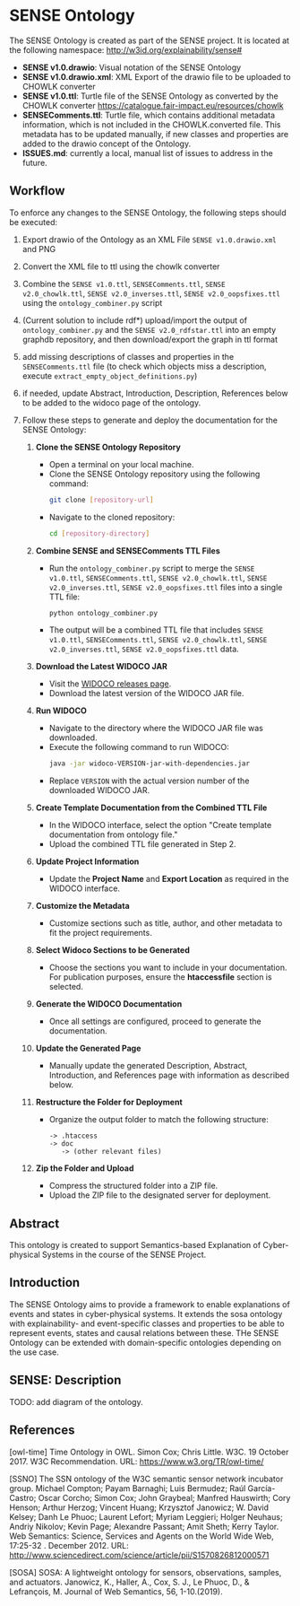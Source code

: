 # SENSE Ontology

The SENSE Ontology is created as part of the SENSE project. It is located at the following namespace: http://w3id.org/explainability/sense#


- **SENSE v1.0.drawio**: Visual notation of the SENSE Ontology
- **SENSE v1.0.drawio.xml**: XML Export of the drawio file to be uploaded to CHOWLK converter
- **SENSE v1.0.ttl**: Turtle file of the SENSE Ontology as converted by the CHOWLK converter https://catalogue.fair-impact.eu/resources/chowlk
- **SENSEComments.ttl**: Turtle file, which contains additional metadata information, which is not included in the CHOWLK.converted file. This metadata has to be updated manually, if new classes and properties are added to the drawio concept of the Ontology.
- **ISSUES.md**: currently a local, manual list of issues to address in the future.

## Workflow
To enforce any changes to the SENSE Ontology, the following steps should be executed:
1. Export drawio of the Ontology as an XML File ``SENSE v1.0.drawio.xml`` and PNG
2. Convert the XML file to ttl using the chowlk converter
3. Combine the ``SENSE v1.0.ttl``, ``SENSEComments.ttl``, ``SENSE v2.0_chowlk.ttl``, ``SENSE v2.0_inverses.ttl``, ``SENSE v2.0_oopsfixes.ttl`` using the ``ontology_combiner.py`` script
4. (Current solution to include rdf*) upload/import the output of ``ontology_combiner.py`` and the ``SENSE v2.0_rdfstar.ttl`` into an empty graphdb repository, and then download/export the graph in ttl format
5. add missing descriptions of classes and properties in the ``SENSEComments.ttl`` file (to check which objects miss a description, execute ``extract_empty_object_definitions.py``)
6. if needed, update Abstract, Introduction, Description, References below to be added to the widoco page of the ontology. 
7. Follow these steps to generate and deploy the documentation for the SENSE Ontology:


   1. **Clone the SENSE Ontology Repository**
      - Open a terminal on your local machine.
      - Clone the SENSE Ontology repository using the following command:
        ```bash
        git clone [repository-url]
        ```
      - Navigate to the cloned repository:
        ```bash
        cd [repository-directory]
        ```

   2. **Combine SENSE and SENSEComments TTL Files**
      - Run the `ontology_combiner.py` script to merge the ``SENSE v1.0.ttl``, ``SENSEComments.ttl``, ``SENSE v2.0_chowlk.ttl``, ``SENSE v2.0_inverses.ttl``, ``SENSE v2.0_oopsfixes.ttl`` files into a single TTL file:
        ```bash
        python ontology_combiner.py
        ```
      - The output will be a combined TTL file that includes ``SENSE v1.0.ttl``, ``SENSEComments.ttl``, ``SENSE v2.0_chowlk.ttl``, ``SENSE v2.0_inverses.ttl``, ``SENSE v2.0_oopsfixes.ttl`` data.

   3. **Download the Latest WIDOCO JAR**
      - Visit the [WIDOCO releases page](https://github.com/dgarijo/WIDOCO/releases).
      - Download the latest version of the WIDOCO JAR file.

   4. **Run WIDOCO**
      - Navigate to the directory where the WIDOCO JAR file was downloaded.
      - Execute the following command to run WIDOCO:
        ```bash
        java -jar widoco-VERSION-jar-with-dependencies.jar
        ```
      - Replace `VERSION` with the actual version number of the downloaded WIDOCO JAR.

   5. **Create Template Documentation from the Combined TTL File**
      - In the WIDOCO interface, select the option "Create template documentation from ontology file."
      - Upload the combined TTL file generated in Step 2.

   6. **Update Project Information**
      - Update the **Project Name** and **Export Location** as required in the WIDOCO interface.

   7. **Customize the Metadata**
      - Customize sections such as title, author, and other metadata to fit the project requirements.

   8. **Select Widoco Sections to be Generated**
      - Choose the sections you want to include in your documentation. For publication purposes, ensure the **htaccessfile** section is selected.

   9. **Generate the WIDOCO Documentation**
      - Once all settings are configured, proceed to generate the documentation.

   10. **Update the Generated Page**
       - Manually update the generated Description, Abstract, Introduction, and References page with information as described below.

   11. **Restructure the Folder for Deployment**
       - Organize the output folder to match the following structure:
         ```
         -> .htaccess
         -> doc
            -> (other relevant files)
         ```

   12. **Zip the Folder and Upload**
       - Compress the structured folder into a ZIP file.
       - Upload the ZIP file to the designated server for deployment.


## Abstract
This ontology is created to support Semantics-based Explanation of Cyber-physical Systems in the course of the SENSE Project.

## Introduction
The SENSE Ontology aims to provide a framework to enable explanations of events and states in cyber-physical systems. It extends the sosa ontology with explainability- and event-specific classes and properties to be able to represent events, states and causal relations between these. THe SENSE Ontology can be extended with domain-specific ontologies depending on the use case.

## SENSE: Description
TODO: add diagram of the ontology.

## References
[owl-time] Time Ontology in OWL. Simon Cox; Chris Little. W3C. 19 October 2017. W3C Recommendation. URL: https://www.w3.org/TR/owl-time/

[SSNO] The SSN ontology of the W3C semantic sensor network incubator group. Michael Compton; Payam Barnaghi; Luis Bermudez; Raúl García-Castro; Oscar Corcho; Simon Cox; John Graybeal; Manfred Hauswirth; Cory Henson; Arthur Herzog; Vincent Huang; Krzysztof Janowicz; W. David Kelsey; Danh Le Phuoc; Laurent Lefort; Myriam Leggieri; Holger Neuhaus; Andriy Nikolov; Kevin Page; Alexandre Passant; Amit Sheth; Kerry Taylor. Web Semantics: Science, Services and Agents on the World Wide Web, 17:25-32 . December 2012. URL: http://www.sciencedirect.com/science/article/pii/S1570826812000571

[SOSA] SOSA: A lightweight ontology for sensors, observations, samples, and actuators. Janowicz, K., Haller, A., Cox, S. J., Le Phuoc, D., & Lefrançois, M. Journal of Web Semantics, 56, 1-10.(2019).